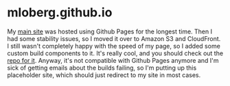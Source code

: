 # mloberg.github.io

My [main site](http://mlo.io) was hosted using Github Pages for the longest time.
Then I had some stability issues, so I moved it over to Amazon S3 and CloudFront.
I still wasn't completely happy with the speed of my page, so I added some custom
build components to it. It's really cool, and you should check out the
[repo for it](https://github.com/mloberg/mlo.io). Anyway, it's not compatible
with Github Pages anymore and I'm sick of getting emails about the builds
failing, so I'm putting up this placeholder site, which should just redirect to
my site in most cases.
